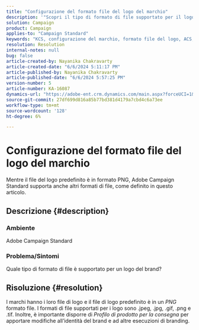 ```yaml
---
title: "Configurazione del formato file del logo del marchio"
description: '"Scopri il tipo di formato di file supportato per il logo di un marchio in Adobe Campaign Standard".'
solution: Campaign
product: Campaign
applies-to: "Campaign Standard"
keywords: "KCS, configurazione del marchio, formato file del logo, ACS, Campaign Standard"
resolution: Resolution
internal-notes: null
bug: false
article-created-by: Nayanika Chakravarty
article-created-date: "6/6/2024 5:11:17 PM"
article-published-by: Nayanika Chakravarty
article-published-date: "6/6/2024 5:57:25 PM"
version-number: 5
article-number: KA-16087
dynamics-url: "https://adobe-ent.crm.dynamics.com/main.aspx?forceUCI=1&pagetype=entityrecord&etn=knowledgearticle&id=b0ba91c4-2724-ef11-840a-00224809adb3"
source-git-commit: 27df699d816a85b77bd381d4179a7cbd4c6a73ee
workflow-type: tm+mt
source-wordcount: '128'
ht-degree: 6%

---
```


# Configurazione del formato file del logo del marchio


Mentre il file del logo predefinito è in formato PNG, Adobe Campaign Standard supporta anche altri formati di file, come definito in questo articolo.

## Descrizione {#description}


### <b>Ambiente</b>

Adobe Campaign Standard

### <b>Problema/Sintomi</b>

Quale tipo di formato di file è supportato per un logo del brand?


## Risoluzione {#resolution}


I marchi hanno i loro file di logo e il file di logo predefinito è in un *PNG* formato file. I formati di file supportati per i logo sono .jpeg, .jpg, .gif, .png e .tif. Inoltre, è importante disporre di *Profilo di prodotto per la consegna* per apportare modifiche all’identità del brand e ad altre esecuzioni di branding.


